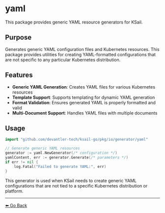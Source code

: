 # yaml

This package provides generic YAML resource generators for KSail.

## Purpose

Generates generic YAML configuration files and Kubernetes resources. This package provides utilities for creating YAML-formatted configurations that are not specific to any particular Kubernetes distribution.

## Features

- **Generic YAML Generation**: Creates YAML files for various Kubernetes resources
- **Template Support**: Supports templating for dynamic YAML generation
- **Format Validation**: Ensures generated YAML is properly formatted and valid
- **Multi-Document Support**: Handles YAML files with multiple documents

## Usage

```go
import "github.com/devantler-tech/ksail-go/pkg/io/generator/yaml"

// Generate generic YAML resources
generator := yaml.NewGenerator(/* configuration */)
yamlContent, err := generator.Generate(/* parameters */)
if err != nil {
    log.Fatal("Failed to generate YAML:", err)
}
```

This generator is used when KSail needs to create generic YAML configurations that are not tied to a specific Kubernetes distribution or platform.

---

[⬅️ Go Back](../../../../README.md)